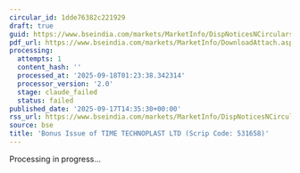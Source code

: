 ```yaml
---
circular_id: 1dde76382c221929
draft: true
guid: https://www.bseindia.com/markets/MarketInfo/DispNoticesNCirculars.aspx?Noticeid={56C7A2EA-9B35-41A3-B543-9F441543B037}&noticeno=20250917-55&dt=09/17/2025&icount=55&totcount=57&flag=0
pdf_url: https://www.bseindia.com/markets/MarketInfo/DownloadAttach.aspx?id=20250917-55&attachedId=fcb489dd-25d2-44c3-a2c4-2490def1add7
processing:
  attempts: 1
  content_hash: ''
  processed_at: '2025-09-18T01:23:38.342314'
  processor_version: '2.0'
  stage: claude_failed
  status: failed
published_date: '2025-09-17T14:35:30+00:00'
rss_url: https://www.bseindia.com/markets/MarketInfo/DispNoticesNCirculars.aspx?Noticeid={56C7A2EA-9B35-41A3-B543-9F441543B037}&noticeno=20250917-55&dt=09/17/2025&icount=55&totcount=57&flag=0
source: bse
title: 'Bonus Issue of TIME TECHNOPLAST LTD (Scrip Code: 531658)'
---
```


Processing in progress...